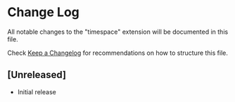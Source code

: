 # Change Log

All notable changes to the "timespace" extension will be documented in this file.

Check [Keep a Changelog](http://keepachangelog.com/) for recommendations on how to structure this file.

## [Unreleased]

- Initial release